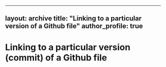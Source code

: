  
---
layout: archive
title: "Linking to a particular version of a Github file"
author_profile: true
---


# Linking to a particular version (commit) of a Github file
